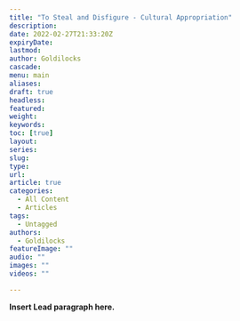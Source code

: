 ```yaml
---
title: "To Steal and Disfigure - Cultural Appropriation"
description: 
date: 2022-02-27T21:33:20Z
expiryDate:
lastmod: 
author: Goldilocks
cascade:
menu: main
aliases:
draft: true
headless:
featured:
weight:
keywords:
toc: [true]
layout:
series:
slug:
type:
url:
article: true
categories:
  - All Content
  - Articles
tags:
  - Untagged
authors:
  - Goldilocks
featureImage: ""
audio: ""
images: ""
videos: ""

---
```


**Insert Lead paragraph here.**
